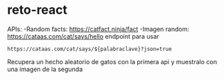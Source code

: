 # reto-react

APIs:
-Random facts: https://catfact.ninja/fact
-Imagen random: https://cataas.com/cat/says/hello
endpoint para usar

`https://cataas.com/cat/says/${palabraclave}?json=true`


Recupera un hecho aleatorio de gatos con la primera api y muestralo con una imagen de la segunda